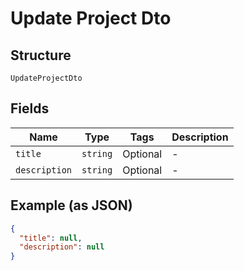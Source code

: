 
# Update Project Dto

## Structure

`UpdateProjectDto`

## Fields

| Name | Type | Tags | Description |
|  --- | --- | --- | --- |
| `title` | `string` | Optional | - |
| `description` | `string` | Optional | - |

## Example (as JSON)

```json
{
  "title": null,
  "description": null
}
```

